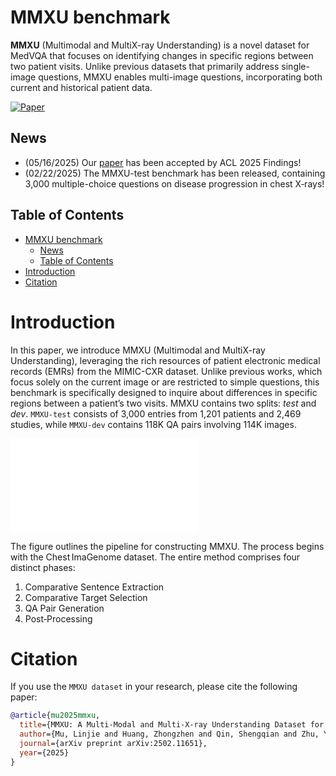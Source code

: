 # MMXU benchmark
**MMXU** (Multimodal and MultiX-ray Understanding) is a novel dataset for MedVQA that focuses on identifying changes in specific regions between two patient visits. Unlike previous datasets that primarily address single-image questions, MMXU enables multi-image questions, incorporating both current and historical patient data. 

[![Paper](https://img.shields.io/badge/paper-available-brightgreen)](https://arxiv.org/pdf/2502.11651)

## News

- (05/16/2025) Our [paper](https://arxiv.org/pdf/2502.11651) has been accepted by ACL 2025 Findings!
- (02/22/2025) The MMXU-test benchmark has been released, containing 3,000 multiple-choice questions on disease progression in chest X‑rays!
 
## Table of Contents
- [MMXU benchmark](#mmxu-benchmark)
  - [News](#news)
  - [Table of Contents](#table-of-contents)
- [Introduction](#introduction)
- [Citation](#citation)

# Introduction

In this paper, we introduce MMXU (Multimodal and MultiX-ray Understanding), leveraging the rich resources of patient electronic medical records (EMRs) from the MIMIC-CXR dataset. Unlike previous works, which focus solely on the current image or are restricted to simple questions, this benchmark is specifically designed to inquire about differences in specific regions between a patient’s two visits. MMXU contains two splits: *test* and *dev*. `MMXU-test` consists of 3,000 entries from 1,201 patients and 2,469 studies, while `MMXU-dev` contains 118K QA pairs involving 114K images. 

![MMXU pipeline](images/framework.pdf)

The figure outlines the pipeline for constructing MMXU. The process begins with the Chest ImaGenome dataset. The entire method comprises four distinct phases:

1. Comparative Sentence Extraction
2. Comparative Target Selection
3. QA Pair Generation
4. Post‑Processing




# Citation
If you use the `MMXU dataset` in your research, please cite the following paper:

```bibtex
@article{mu2025mmxu,
  title={MMXU: A Multi-Modal and Multi-X-ray Understanding Dataset for Disease Progression},
  author={Mu, Linjie and Huang, Zhongzhen and Qin, Shengqian and Zhu, Yakun and Zhang, Shaoting and Zhang, Xiaofan},
  journal={arXiv preprint arXiv:2502.11651},
  year={2025}
}
```